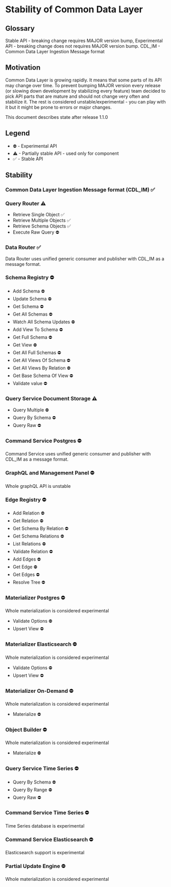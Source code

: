 # Stability of Common Data Layer

## Glossary
Stable API - breaking change requires MAJOR version bump,
Experimental API - breaking change does not requires MAJOR version bump.
CDL_IM - Common Data Layer Ingestion Message format

## Motivation
Common Data Layer is growing rapidly. It means that some parts of its API may change over time.
To prevent bumping MAJOR version every release (or slowing down development by stabilizing every feature) team decided to pick API parts that are mature and should not change very often and stabilize it. The rest is considered unstable/experimental - you can play with it but it might be prone to errors or major changes.

This document describes state after release 1.1.0

## Legend
- ⛔ - Experimental API
- ⚠ - Partially stable API - used only for component
- ✅ - Stable API

## Stability

### Common Data Layer Ingestion Message format (CDL_IM) ✅

### Query Router ⚠
- Retrieve Single Object ✅
- Retrieve Multiple Objects ✅
- Retrieve Schema Objects ✅
- Execute Raw Query ⛔


### Data Router ✅
Data Router uses unified generic consumer and publisher with CDL_IM as a message format.

### Schema Registry ⛔

- Add Schema ⛔
- Update Schema ⛔
- Get Schema ⛔
- Get All Schemas ⛔
- Watch All Schema Updates ⛔
- Add View To Schema ⛔
- Get Full Schema ⛔
- Get View ⛔
- Get All Full Schemas ⛔
- Get All Views Of Schema ⛔
- Get All Views By Relation ⛔
- Get Base Schema Of View ⛔
- Validate value ⛔

### Query Service Document Storage ⚠
- Query Multiple ⛔
- Query By Schema ⛔
- Query Raw ⛔

### Command Service Postgres ⛔
Command Service uses unified generic consumer and publisher with CDL_IM as a message format.

### GraphQL and Management Panel ⛔
Whole graphQL API is unstable

### Edge Registry ⛔
- Add Relation ⛔
- Get Relation ⛔
- Get Schema By Relation ⛔
- Get Schema Relations ⛔
- List Relations ⛔
- Validate Relation ⛔
- Add Edges ⛔
- Get Edge ⛔
- Get Edges ⛔
- Resolve Tree ⛔

### Materializer Postgres ⛔
Whole materialization is considered experimental

- Validate Options ⛔
- Upsert View ⛔

### Materializer Elasticsearch ⛔
Whole materialization is considered experimental

- Validate Options ⛔
- Upsert View ⛔

### Materializer On-Demand ⛔
Whole materialization is considered experimental

- Materialize ⛔

### Object Builder ⛔
Whole materialization is considered experimental

- Materialize ⛔

### Query Service Time Series ⛔
- Query By Schema ⛔
- Query By Range ⛔
- Query Raw ⛔

### Command Service Time Series ⛔
Time Series database is experimental

### Command Service Elasticsearch ⛔
Elasticsearch support is experimental

### Partial Update Engine ⛔
Whole materialization is considered experimental

